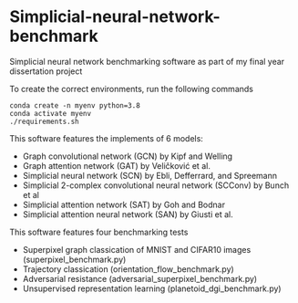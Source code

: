 # Simplicial-neural-network-benchmark
Simplicial neural network benchmarking software as part of my final year dissertation project

To create the correct environments, run the following commands
```
conda create -n myenv python=3.8
conda activate myenv
./requirements.sh
```

This software features the implements of 6 models:
- Graph convolutional network (GCN) by Kipf and Welling
- Graph attention network (GAT) by Veličković et al.
- Simplicial neural network (SCN) by Ebli, Defferrard, and Spreemann
- Simplicial 2-complex convolutional neural network (SCConv) by Bunch et al
- Simplicial attention network (SAT) by Goh and Bodnar
- Simplicial attention neural network (SAN) by Giusti et al.

This software features four benchmarking tests
- Superpixel graph classication of MNIST and CIFAR10 images (superpixel_benchmark.py)
- Trajectory classication (orientation_flow_benchmark.py)
- Adversarial resistance (adversarial_superpixel_benchmark.py)
- Unsupervised representation learning (planetoid_dgi_benchmark.py)
